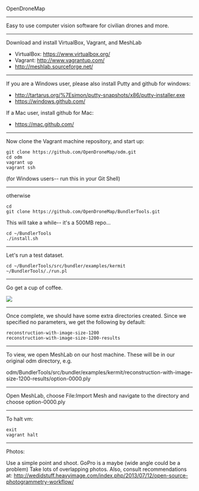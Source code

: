 
OpenDroneMap

---

Easy to use computer vision software for civilian drones and more.

---

Download and install VirtualBox, Vagrant, and MeshLab

* VirtualBox: https://www.virtualbox.org/
* Vagrant: http://www.vagrantup.com/
* http://meshlab.sourceforge.net/­

---

If you are a Windows user, please also install Putty and github for windows:

* http://tartarus.org/%7Esimon/putty-snapshots/x86/putty-installer.exe
* https://windows.github.com/

If a Mac user, install github for Mac:

* https://mac.github.com/

---

Now clone the Vagrant machine repository, and start up:

```SHELL
git clone https://github.com/OpenDroneMap/odm.git
cd odm
vagrant up
vagrant ssh 
```
(for Windows users-- run this in your Git Shell)

---

otherwise
```SHELL
cd
git clone https://github.com/OpenDroneMap/BundlerTools.git
```

This will take a while-- it's a 500MB repo...

```SHELL
cd ~/BundlerTools
./install.sh
```

---

Let's run a test dataset.

```SHELL
cd ~/BundlerTools/src/bundler/examples/kermit
~/BundlerTools/./run.pl
```

---

Go get a cup of coffee.

![](http://i.imgur.com/8cK0aVj.gif)

---

Once complete, we should have some extra directories created. Since we specified no parameters, we get the following by default:

```
reconstruction-with-image-size-1200
reconstruction-with-image-size-1200-results
```

---

To view, we open MeshLab on our host machine. These will be in our original odm directory, e.g.

odm/BundlerTools/src/bundler/examples/kermit/reconstruction-with-image-size-1200-results/option-0000.ply

---

Open MeshLab, choose File:Import Mesh 
and navigate to the directory and choose option-0000.ply

---

To halt vm:
```
exit
vagrant halt

```

---

Photos:

Use a simple point and shoot.
GoPro is a maybe (wide angle could be a problem)
Take lots of overlapping photos.
Also, consult recommendations at:
http://wedidstuff.heavyimage.com/index.php/2013/07/12/open-source-photogrammetry-workflow/

